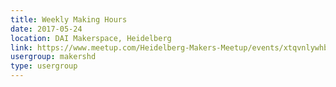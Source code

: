 ```yaml
---
title: Weekly Making Hours
date: 2017-05-24
location: DAI Makerspace, Heidelberg
link: https://www.meetup.com/Heidelberg-Makers-Meetup/events/xtqvnlywhbgc/
usergroup: makershd
type: usergroup
---
```

